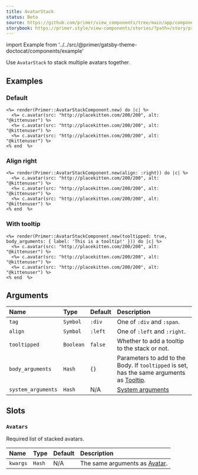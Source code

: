 ```yaml
---
title: AvatarStack
status: Beta
source: https://github.com/primer/view_components/tree/main/app/components/primer/avatar_stack_component.rb
storybook: https://primer.style/view-components/stories/?path=/story/primer-avatar-stack-component
---
```


import Example from '../../src/@primer/gatsby-theme-doctocat/components/example'

<!-- Warning: AUTO-GENERATED file, do not edit. Add code comments to your Ruby instead <3 -->

Use `AvatarStack` to stack multiple avatars together.

## Examples

### Default

<Example src="<div data-view-component='true' class='AvatarStack AvatarStack--three-plus'>  <div data-view-component='true' class='AvatarStack-body'>      <img src='http://placekitten.com/200/200' alt='@kittenuser' size='20' data-view-component='true' height='20' width='20' class='avatar avatar-small circle'></img>      <img src='http://placekitten.com/200/200' alt='@kittenuser' size='20' data-view-component='true' height='20' width='20' class='avatar avatar-small circle'></img>        <div class='avatar avatar-more'></div>      <img src='http://placekitten.com/200/200' alt='@kittenuser' size='20' data-view-component='true' height='20' width='20' class='avatar avatar-small circle'></img></div></div>" />

```erb
<%= render(Primer::AvatarStackComponent.new) do |c| %>
  <%= c.avatar(src: "http://placekitten.com/200/200", alt: "@kittenuser") %>
  <%= c.avatar(src: "http://placekitten.com/200/200", alt: "@kittenuser") %>
  <%= c.avatar(src: "http://placekitten.com/200/200", alt: "@kittenuser") %>
<% end  %>
```

### Align right

<Example src="<div data-view-component='true' class='AvatarStack AvatarStack--right AvatarStack--three-plus'>  <div data-view-component='true' class='AvatarStack-body'>      <img src='http://placekitten.com/200/200' alt='@kittenuser' size='20' data-view-component='true' height='20' width='20' class='avatar avatar-small circle'></img>      <img src='http://placekitten.com/200/200' alt='@kittenuser' size='20' data-view-component='true' height='20' width='20' class='avatar avatar-small circle'></img>        <div class='avatar avatar-more'></div>      <img src='http://placekitten.com/200/200' alt='@kittenuser' size='20' data-view-component='true' height='20' width='20' class='avatar avatar-small circle'></img></div></div>" />

```erb
<%= render(Primer::AvatarStackComponent.new(align: :right)) do |c| %>
  <%= c.avatar(src: "http://placekitten.com/200/200", alt: "@kittenuser") %>
  <%= c.avatar(src: "http://placekitten.com/200/200", alt: "@kittenuser") %>
  <%= c.avatar(src: "http://placekitten.com/200/200", alt: "@kittenuser") %>
<% end  %>
```

### With tooltip

<Example src="<div data-view-component='true' class='AvatarStack AvatarStack--three-plus'>  <div aria-label='This is a tooltip!' data-view-component='true' class='AvatarStack-body tooltipped tooltipped-n'>      <img src='http://placekitten.com/200/200' alt='@kittenuser' size='20' data-view-component='true' height='20' width='20' class='avatar avatar-small circle'></img>      <img src='http://placekitten.com/200/200' alt='@kittenuser' size='20' data-view-component='true' height='20' width='20' class='avatar avatar-small circle'></img>        <div class='avatar avatar-more'></div>      <img src='http://placekitten.com/200/200' alt='@kittenuser' size='20' data-view-component='true' height='20' width='20' class='avatar avatar-small circle'></img></div></div>" />

```erb
<%= render(Primer::AvatarStackComponent.new(tooltipped: true, body_arguments: { label: 'This is a tooltip!' })) do |c| %>
  <%= c.avatar(src: "http://placekitten.com/200/200", alt: "@kittenuser") %>
  <%= c.avatar(src: "http://placekitten.com/200/200", alt: "@kittenuser") %>
  <%= c.avatar(src: "http://placekitten.com/200/200", alt: "@kittenuser") %>
<% end  %>
```

## Arguments

| Name | Type | Default | Description |
| :- | :- | :- | :- |
| `tag` | `Symbol` | `:div` | One of `:div` and `:span`. |
| `align` | `Symbol` | `:left` | One of `:left` and `:right`. |
| `tooltipped` | `Boolean` | `false` | Whether to add a tooltip to the stack or not. |
| `body_arguments` | `Hash` | `{}` | Parameters to add to the Body. If `tooltipped` is set, has the same arguments as [Tooltip](/components/tooltip). |
| `system_arguments` | `Hash` | N/A | [System arguments](/system-arguments) |

## Slots

### `Avatars`

Required list of stacked avatars.

| Name | Type | Default | Description |
| :- | :- | :- | :- |
| `kwargs` | `Hash` | N/A | The same arguments as [Avatar](/components/avatar). |
